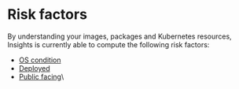 # Risk factors

By understanding your images, packages and Kubernetes resources, Insights is currently able to compute the following risk factors:

* [OS condition](os-condition.md)
* [Deployed](deployed.md)
* [Public facing](public-facing.md)\
